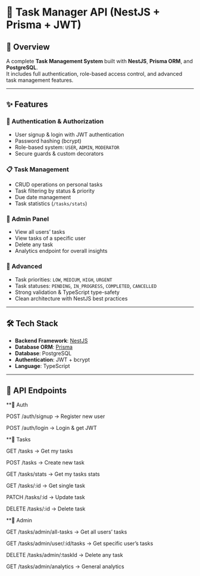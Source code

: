 # 📝 Task Manager API (NestJS + Prisma + JWT)

## 📖 Overview
A complete **Task Management System** built with **NestJS**, **Prisma ORM**, and **PostgreSQL**.  
It includes full authentication, role-based access control, and advanced task management features.

---

## ✨ Features
### 🔐 Authentication & Authorization
- User signup & login with JWT authentication
- Password hashing (bcrypt)
- Role-based system: `USER`, `ADMIN`, `MODERATOR`
- Secure guards & custom decorators

### 📋 Task Management
- CRUD operations on personal tasks
- Task filtering by status & priority
- Due date management
- Task statistics (`/tasks/stats`)

### 👑 Admin Panel
- View all users’ tasks
- View tasks of a specific user
- Delete any task
- Analytics endpoint for overall insights

### 💎 Advanced
- Task priorities: `LOW`, `MEDIUM`, `HIGH`, `URGENT`
- Task statuses: `PENDING`, `IN_PROGRESS`, `COMPLETED`, `CANCELLED`
- Strong validation & TypeScript type-safety
- Clean architecture with NestJS best practices

---

## 🛠️ Tech Stack
- **Backend Framework**: [NestJS](https://nestjs.com/)
- **Database ORM**: [Prisma](https://www.prisma.io/)
- **Database**: PostgreSQL
- **Authentication**: JWT + bcrypt
- **Language**: TypeScript

---

## 📡 API Endpoints

**🚀 Auth

POST /auth/signup → Register new user

POST /auth/login → Login & get JWT

**🚀 Tasks

GET /tasks → Get my tasks

POST /tasks → Create new task

GET /tasks/stats → Get my tasks stats

GET /tasks/:id → Get single task

PATCH /tasks/:id → Update task

DELETE /tasks/:id → Delete task

**🚀 Admin

GET /tasks/admin/all-tasks → Get all users’ tasks

GET /tasks/admin/user/:id/tasks → Get specific user’s tasks

DELETE /tasks/admin/:taskId → Delete any task

GET /tasks/admin/analytics → General analytics
